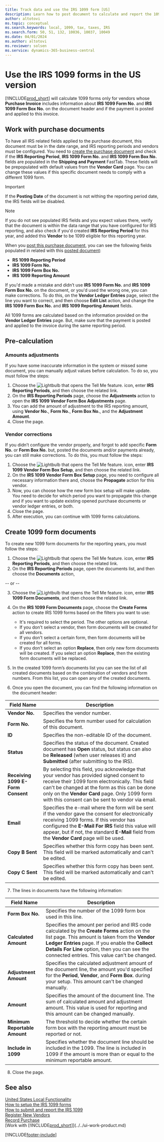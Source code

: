 ```yaml
---
title: Track data and use the IRS 1099 form [US]
description: Learn how to post document to calculate and report the 1099 tax forms so that you can submit the required reports.
author: altotovi
ms.topic: conceptual
ms.search.keywords: local, 1099, tax, taxes, IRS
ms.search.form: 50, 51, 132, 10036, 10037, 10049
ms.date: 04/01/2024
ms.author: altotovi
ms.reviewer: solsen
ms.service: dynamics-365-business-central
---
```


# Use the IRS 1099 forms in the US version  

[!INCLUDE[prod_short](../../includes/prod_short.md)] will calculate 1099 forms only for vendors whose **Purchase Invoice** includes information about **IRS 1099 Form No.** and **IRS 1099 Form Box No.** on the document header and if the payment is posted and applied to this invoice.  

## Work with purchase documents  

To have all IRS related fields applied to the purchase document, this document must be in the date range, and IRS reporting periods and vendors must be configured. You need to [create the purchase document](../../purchasing-how-record-purchases.md) and check if the **IRS Reporting Period**, **IRS 1099 Form No.** and **IRS 1099 Form Box No.** fields are populated in the **Shipping and Payment** FastTab. These fields will be prepopulated with default values from the **Vendor Card** page. You can change these values if this specific document needs to comply with a different 1099 form.  

> [!IMPORTANT]
> If the **Posting Date** of the document is not withing the reporting period date, the IRS fields will be disabled.  

> [!NOTE]
> If you do not see populated IRS fields and you expect values there, verify that the document is within the data range that you have configured for IRS reporting, and also check if you'd created **IRS Reporting Period** for this year, and added this **Vendor** to be 1099 eligible for this reporting year.  

When you [post this purchase document](../../purchasing-how-record-purchases.md), you can see the following fields populated in related with this [posted document](../../purchasing-how-record-purchases.md): 

- **RS 1099 Reporting Period**
- **IRS 1099 Form No.**
- **IRS 1099 Form Box No.**
- **IRS 1099 Reporting Amount**

If you'd made a mistake and didn’t use **IRS 1099 Form No.** and **IRS 1099 Form Box No.** on the document, or you'd used the wrong one, you can make corrections. To do this, on the **Vendor Ledger Entries** page, select the line you want to correct, and then choose **Edit List** action, and change the **IRS 1099 Form Box No.** and **IRS 1099 Reporting Amount** fields. 

All 1099 forms are calculated based on the information provided on the **Vendor Ledger Entries** page. But, make sure that the payment is posted and applied to the invoice during the same reporting period.  

## Pre-calculation  

### Amounts adjustments 

If you have some inaccurate information in the system or missed some document, you can manually adjust values before calculation. To do so, you must follow the steps: 

1. Choose the ![Lightbulb that opens the Tell Me feature.](../../media/ui-search/search_small.png "Tell me what you want to do") icon, enter **IRS Reporting Periods**, and then choose the related link.  
2. On the **IRS Reporting Periods** page, choose the **Adjustments** action to open the **IRS 1099 Vendor Form Box Adjustments** page.  
3. You can add the amount of adjustment to the IRS reporting amount, using **Vendor No.**, **Form No.**, **Form Box No.**, and the **Adjustment Amount**.
4. Close the page.

### Vendor corrections 

If you didn’t configure the vendor properly, and forgot to add specific **Form No.** or **Form Box No.** but, posted the documents and/or payments already, you can still make corrections. To do this, you must follow the steps:  

1. Choose the ![Lightbulb that opens the Tell Me feature.](../../media/ui-search/search_small.png "Tell me what you want to do") icon, enter **IRS 1099 Vendor Form Box Setup**, and then choose the related link.  
2. On the **IRS 1099 Vendor Form Box Setup** page, you need to configure all necessary information there and, choose the **Propagate** action for this vendor.   
3. Now, you can choose how the new form box setup will make update. You need to decide for which period you want to propagate this change and if you want to update existing opened purchase documents or vendor ledger entries, or both. 
4. Close the page.   
5. After execution, you can continue with 1099 forms calculations. 

## Create 1099 form documents 

To create new 1099 form documents for the reporting years, you must follow the steps:  

1. Choose the ![Lightbulb that opens the Tell Me feature.](../../media/ui-search/search_small.png "Tell me what you want to do") icon, enter **IRS Reporting Periods**, and then choose the related link.  
2. On the **IRS Reporting Periods** page, open the documents list, and then choose the **Documents** action, 

 -- or -- 

3. Choose the ![Lightbulb that opens the Tell Me feature.](../../media/ui-search/search_small.png "Tell me what you want to do") icon, enter **IRS 1099 Form Documents**, and then choose the related link. 
4. On the **IRS 1099 Form Documents** page, choose the **Create Forms** action to create IRS 1099 forms based on the filters you want to use:   

   - It's required to select the period. The other options are optional.  
   - If you don't select a vendor, then form documents will be created for all vendors. 
   - If you don't select a certain form, then form documents will be created for all forms. 
   - If you don't select an option **Replace**, then only new form documents will be created. If you select an option **Replace**, then the existing form documents will be replaced. 

5. In the created 1099 form’s documents list you can see the list of all created documents based on the combination of vendors and form numbers. From this list, you can open any of the created documents.  
6. Once you open the document, you can find the following information on the document header:  

|  Field Name  |  Description  |  
|--------|-----------------|  
| **Vendor No.** | Specifies the vendor number.  |
| **Form No.** | Specifies the form number used for calculation of this document. |
| **ID** | Specifies the non-editable ID of the document.  |
| **Status** | Specifies the status of the document. Created document has **Open** status, but status can also be **Released** (when user releases it) and **Submitted** (after submitting to the IRS). |
| **Receiving 1099 E-Form Consent** | By selecting this field, you acknowledge that your vendor has provided signed consent to receive their 1099 form electronically. This field can't be changed at the form as this can be done only on the **Vendor Card** page. Only 1099 form with this consent can be sent to vendor via email. |
| **Email** | Specifies the e-mail where the form will be sent if the vendor gave the consent for electronically receiving 1099 forms. If this vendor has configured the **E-Mail For IRS** field this value will appear, but if not, the standard **E-Mail** field from the **Vendor Card** page will be used.  |
| **Copy B Sent** | Specifies whether this form copy has been sent. This field will be marked automatically and can't be edited.  |
| **Copy C Sent** | Specifies whether this form copy has been sent. This field will be marked automatically and can't be edited.  |

7. The lines in documents have the following information:  

|  Field Name  |  Description  |  
|--------|---------------------|
| **Form Box No.** | Specifies the number of the 1099 form box used in this line.   |
| **Calculated Amount** | Specifies the amount per period and IRS code calculated by the **Create Forms** action on the list page. This amount is taken from the **Vendor Ledger Entries** page. If you enable the **Collect Details For Line** option, then you can see the connected entries. This value can't be changed. |
| **Adjustment Amount** | Specifies the calculated adjustment amount of the document line, the amount you'd specified for the **Period**, **Vendor**, and **Form Box**. during your setup. This amount can't be changed manually. |
| **Amount** | Specifies the amount of the document line. The sum of calculated amount and adjustment amount. This value is used for reporting and this amount can be changed manually.  |
| **Minimum Reportable Amount** | The threshold to decide whether the certain form box with the reporting amount must be reported or not.   |
| **Include in 1099** | Specifies whether the document line should be included in the 1099. The line is included in 1099 if the amount is more than or equal to the minimum reportable amount. |

8. Close the page.  

## See also 

[United States Local Functionality](united-states-local-functionality.md)    
[How to setup the IRS 1099 forms](../../UnitedStates/set-up-use-irs1099-form-v24.md)     
[How to submit and report the IRS 1099](how-to-1099-report.md)    
[Register New Vendors](../../purchasing-how-register-new-vendors.md)    
[Record Purchase](../../purchasing-how-record-purchases.md)    
[Work with [!INCLUDE[prod_short](../../includes/prod_short.md)]](../../ui-work-product.md)    

[!INCLUDE[footer-include](../../includes/footer-banner.md)]
